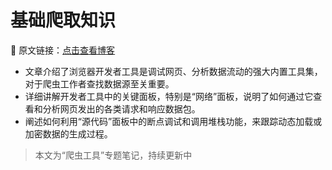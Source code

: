# 基础爬取知识

🔗 原文链接：[点击查看博客](https://blog.csdn.net/2401_87328929/article/details/148040696)

- 文章介绍了浏览器开发者工具是调试网页、分析数据流动的强大内置工具集，对于爬虫工作者查找数据源至关重要。
- 详细讲解开发者工具中的关键面板，特别是“网络”面板，说明了如何通过它查看和分析网页发出的各类请求和响应数据包。
- 阐述如何利用“源代码”面板中的断点调试和调用堆栈功能，来跟踪动态加载或加密数据的生成过程。

> 本文为“爬虫工具”专题笔记，持续更新中
